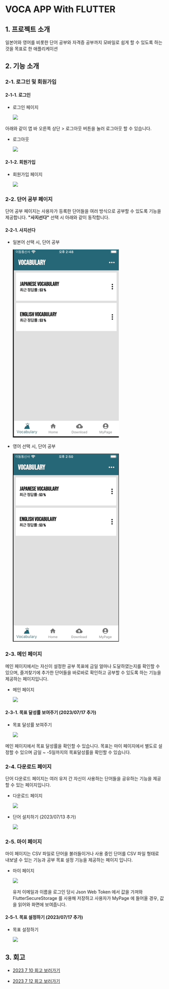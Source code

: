 # VOCA APP With FLUTTER



## 1. 프로젝트 소개

일본어와 영어를 비롯한 단어 공부와 자격증 공부까지 모바일로 쉽게 할 수 있도록 하는 것을 목표로 한 애플리케이션


## 2. 기능 소개

### 2-1. 로그인 및 회원가입


#### 2-1-1. 로그인

- 로그인 페이지

  <image src="https://github.com/092600/Voca_App/blob/master/%EC%9D%B4%EB%AF%B8%EC%A7%80/Login%20Page.gif">

아래와 같이 앱 바 오른쪽 상단 > 로그아웃 버튼을 눌러 로그아웃 할 수 있습니다.

- 로그아웃

  <image src="https://github.com/092600/Voca_App/blob/master/%EC%9D%B4%EB%AF%B8%EC%A7%80/logout.gif">

#### 2-1-2. 회원가입

- 회원가입 페이지

  <image src="https://github.com/092600/Voca_App/blob/master/%EC%9D%B4%EB%AF%B8%EC%A7%80/SignUp%20Page.gif">



### 2-2. 단어 공부 페이지

단어 공부 페이지는 사용자가 등록한 단어들을 여러 방식으로 공부할 수 있도록 기능을 제공합니다. 
**"사지선다"** 선택 시 아래와 같이 동작합니다.

#### 2-2-1. 사지선다

- 일본어 선택 시, 단어 공부

  ![](https://github.com/092600/Voca_App/blob/master/%EC%9D%B4%EB%AF%B8%EC%A7%80/%EC%9D%BC%EB%B3%B8%EC%96%B4%20%EB%8B%A8%EC%96%B4%20%EA%B3%B5%EB%B6%80.gif)


- 영어 선택 시, 단어 공부

  ![](https://github.com/092600/Voca_App/blob/master/%EC%9D%B4%EB%AF%B8%EC%A7%80/%EC%98%81%EC%96%B4%20%EB%8B%A8%EC%96%B4%20%EA%B3%B5%EB%B6%80.gif)
    


### 2-3. 메인 페이지

메인 페이지에서는 자신이 설정한 공부 목표에 금일 얼마나 도달하였는지를 확인할 수 있으며, 즐겨찾기에 추가한 단어들을 바로바로 확인하고 공부할 수 있도록 하는 기능을 제공하는 페이지입니다.

- 메인 페이지

  <image src="https://github.com/092600/Voca_App/blob/master/%EC%9D%B4%EB%AF%B8%EC%A7%80/Home%20Page.gif">

#### 2-3-1. 목표 달성률 보여주기 (2023/07/17 추가)

- 목표 달성률 보여주기

  <image src="https://github.com/092600/Voca_App/blob/master/%EC%9D%B4%EB%AF%B8%EC%A7%80/%EB%AA%A9%ED%91%9C%20%EB%8B%AC%EC%84%B1%EB%A5%A0%20%ED%99%95%EC%9D%B8%ED%95%98%EA%B8%B0.gif">

메인 페이지에서 목표 달성률을 확인할 수 있습니다. 목표는 마이 페이지에서 별도로 설정할 수 있으며 금일 ~ -5일까지의 목표달성률을 확인할 수 있습니다.

### 2-4. 다운로드 페이지

단어 다운로드 페이지는 여러 유저 간 자신이 사용하는 단어들을 공유하는 기능을 제공할 수 있는 페이지입니다.

- 다운로드 페이지

   <image src="https://github.com/092600/Voca_App/blob/master/%EC%9D%B4%EB%AF%B8%EC%A7%80/Download%20Page.gif">

- 단어 설치하기 (2023/07/13 추가)

  <image src="https://github.com/092600/Voca_App/blob/master/%EC%9D%B4%EB%AF%B8%EC%A7%80/단어 설치하기.gif">

### 2-5. 마이 페이지

마이 페이지는 CSV 파일로 단어을 불러들이거나 사용 중인 단어를 CSV 파일 형태로 내보낼 수 있는 기능과 공부 목표 설정 기능을 제공하는 페이지 입니다.

- 마이 페이지

  <image src="https://github.com/092600/Voca_App/blob/master/%EC%9D%B4%EB%AF%B8%EC%A7%80/My%20Page.gif">

  유저 이메일과 이름을 로그인 당시 Json Web Token 에서 값을 가져와 FlutterSecureStorage 를 사용해 저장하고 사용자가 MyPage 에 들어올 경우, 값을 읽어와 화면에 보여줍니다.

#### 2-5-1. 목표 설정하기 (2023/07/17 추가)

- 목표 설정하기

  <image src="https://github.com/092600/Voca_App/blob/master/%EC%9D%B4%EB%AF%B8%EC%A7%80/%EB%B3%B4%EC%B9%B4%20%EB%AA%A9%ED%91%9C%20%EC%84%A4%EC%A0%95%ED%95%98%EA%B8%B0.gif">




## 3. 회고

- [2023 7 10 회고 보러가기](https://github.com/092600/Voca_App/blob/master/%ED%9A%8C%EA%B3%A0/2023_07_10_%ED%9A%8C%EA%B3%A0.md)


- [2023 7 12 회고 보러가기](https://github.com/092600/Voca_App/blob/master/%ED%9A%8C%EA%B3%A0/2023_07_12_%ED%9A%8C%EA%B3%A0.md)
